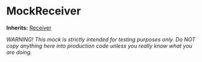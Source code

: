 # MockReceiver
**Inherits:**
[Receiver](/lib/solady/src/accounts/Receiver.sol/abstract.Receiver.md)

*WARNING! This mock is strictly intended for testing purposes only.
Do NOT copy anything here into production code unless you really know what you are doing.*


